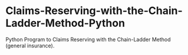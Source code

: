 # Claims-Reserving-with-the-Chain-Ladder-Method-Python
Python Program to Claims Reserving with the Chain-Ladder Method (general insurance).
